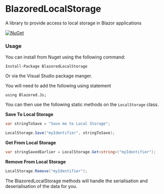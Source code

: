 # BlazoredLocalStorage
A library to provide access to local storage in Blazor applications

[![NuGet](https://img.shields.io/nuget/v/BlazoredLocalStorage.svg?style=flat-square)](https://www.nuget.org/packages/BlazoredLocalStorage/)

### Usage

You can install from Nuget using the following command:

`Install-Package BlazoredLocalStorage`

Or via the Visual Studio package manger.

You will need to add the following using statement

`using Blazored.Js;`

You can then use the following static methods on the `LocalStorage` class.

**Save To Local Storage**
```c#
var stringToSave = "Save me to Local Storage";

LocalStorage.Save("myIdentifier", stringToSave);
```

**Get From Local Storage**
```c#
var stringSavedEarlier = LocalStorage.Get<string>("myIdentifier");
```

**Remove From Local Storage**
```c#
LocalStorage.Remove("myIdentifier");
```

The BlazoredLocalStorage methods will handle the serialisation and deserialisation of the data for you. 

